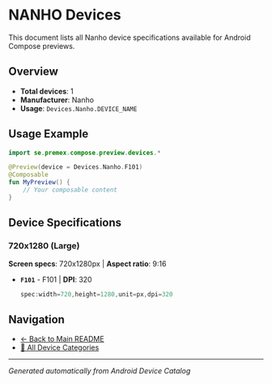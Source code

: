 # NANHO Devices

This document lists all Nanho device specifications available for Android Compose previews.

## Overview

- **Total devices**: 1
- **Manufacturer**: Nanho
- **Usage**: `Devices.Nanho.DEVICE_NAME`

## Usage Example

```kotlin
import se.premex.compose.preview.devices.*

@Preview(device = Devices.Nanho.F101)
@Composable
fun MyPreview() {
    // Your composable content
}
```

## Device Specifications

### 720x1280 (Large)

**Screen specs**: 720x1280px | **Aspect ratio**: 9:16

- **`F101`** - F101 | **DPI**: 320
  ```kotlin
  spec:width=720,height=1280,unit=px,dpi=320
  ```

## Navigation

- [← Back to Main README](../../README.md)
- [📱 All Device Categories](../README.md)

---
*Generated automatically from Android Device Catalog*

